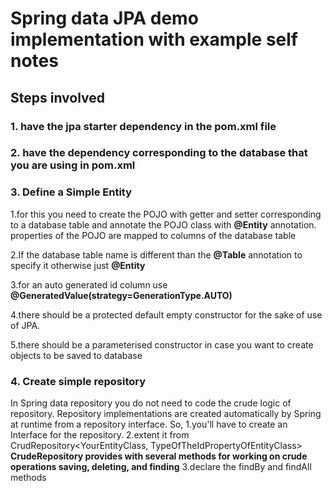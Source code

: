 # Spring data JPA demo implementation with example self notes

## Steps involved
### 1. have the jpa starter dependency in the pom.xml file
### 2. have the dependency corresponding to the database that you are using in pom.xml
### 3. Define a Simple Entity

1.for this you need to create the POJO with getter and setter corresponding to a database table and annotate the POJO class with **@Entity** annotation.
  properties of the POJO are mapped to columns of the database table

2.If the database table name is different than the **@Table** annotation to specify it otherwise just **@Entity**

3.for an auto generated id column use **@GeneratedValue(strategy=GenerationType.AUTO)** 

4.there should be a protected default empty constructor for the sake of use of JPA.

5.there should be a parameterised constructor in case you want to create objects to be saved to database

### 4. Create simple repository
In Spring data repository you do not need to code the crude logic of repository. Repository implementations are created automatically by Spring at runtime from a repository interface.
So, 
1.you'll have to create an Interface for the repository.
2.extent it from  CrudRepository<YourEntityClass, TypeOfTheIdPropertyOfEntityClass>
**CrudeRepository provides with several methods for working on crude operations saving, deleting, and finding**
3.declare the findBy and findAll methods
